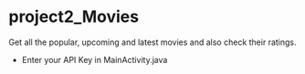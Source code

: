 # project2_Movies
Get all the popular, upcoming and latest movies and also check their ratings.
* Enter your API Key in MainActivity.java
